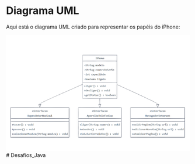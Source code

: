 # Diagrama UML

Aqui está o diagrama UML criado para representar os papéis do iPhone:

![Diagrama UML](./assets/UML.png)#   D e s a f i o s _ J a v a 
 
 